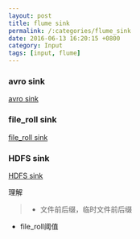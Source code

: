 ```yaml
---
layout: post
title: flume sink
permalink: /:categories/flume_sink
date: 2016-06-13 16:20:15 +0800
category: Input
tags: [input, flume]
---
```


### avro sink

[avro sink](https://flume.apache.org/FlumeUserGuide.html#avro-sink)

### file_roll sink

[file_roll sink](https://flume.apache.org/FlumeUserGuide.html#file-roll-sink)

### HDFS sink

[HDFS sink](https://flume.apache.org/FlumeUserGuide.html#hdfs-sink)

理解

> * 文件前后缀，临时文件前后缀
* file_roll阈值
